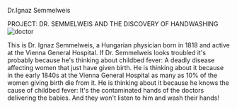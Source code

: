Dr.Ignaz Semmelweis

PROJECT: DR. SEMMELWEIS AND THE DISCOVERY OF HANDWASHING
![doctor](https://user-images.githubusercontent.com/30961652/77139120-c886b280-6a9a-11ea-86ac-25115df7ad31.png)


This is Dr. Ignaz Semmelweis, a Hungarian physician born in 1818 and active at the Vienna General Hospital. If Dr. Semmelweis looks troubled it's probably because he's thinking about childbed fever: A deadly disease affecting women that just have given birth. He is thinking about it because in the early 1840s at the Vienna General Hospital as many as 10% of the women giving birth die from it. He is thinking about it because he knows the cause of childbed fever: It's the contaminated hands of the doctors delivering the babies. And they won't listen to him and wash their hands!

